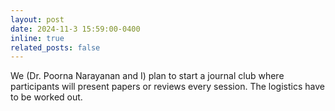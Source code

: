 ```yaml
---
layout: post
date: 2024-11-3 15:59:00-0400
inline: true
related_posts: false
---
```

We (Dr. Poorna Narayanan and I) plan to start a journal club where participants will present papers or reviews every session. The logistics have to be worked out. 